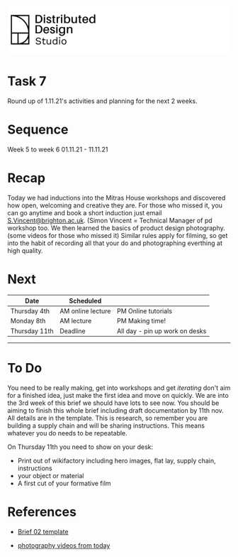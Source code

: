 ![](https://raw.githubusercontent.com/OtherToday/pgcap_toolkit/main/.gitbook/assets/DistributedDesign_Black.emf.png)
# Task 7
Round up of 1.11.21's activities and planning for the next 2 weeks. 
# Sequence
Week 5 to week 6 01.11.21 - 11.11.21
# Recap
Today we had inductions into the Mitras House workshops and discovered how open, welcoming and creative they are. For those who missed it, you can go anytime and book a short induction just email 
S.Vincent@brighton.ac.uk. (Simon Vincent = Technical Manager of pd workshop too.
We then learned the basics of product design photography. (some videos for those who missed it) Similar rules apply for filming, so get into the habit of recording all that your do and photographing everthing at high quality. 
# Next
| Date  |  Scheduled |   |   
|---|---|---|
|  Thursday 4th | AM online lecture | PM Online tutorials | 
|  Monday 8th  | AM lecture  | PM Making time!  | 
|  Thursday 11th | Deadline   |  All day - pin up work on desks 
---



# To Do
You need to be really making, get into workshops and get *iterating* don't aim for a finished idea, just make the first idea and move on quickly. We are into the 3rd week of this brief we should have lots to see now. You should be aiming to finish this whole brief including draft documentation by 11th nov. All details are in the template. This is research, so remember you are building a supply chain and will be sharing instructions. This means whatever you do needs to be repeatable. 

On Thursday 11th you need to show on your desk:
* Print out of wikifactory including hero images, flat lay, supply chain, instructions
* your object or material
* A first cut of your formative film

# References
* [Brief 02 template](https://wikifactory.com/+othertodaystudio/brief-02)

* [photography videos from today](https://www.youtube.com/channel/UC-PxRQ3hhs8KqDeZmMxVq6A)

